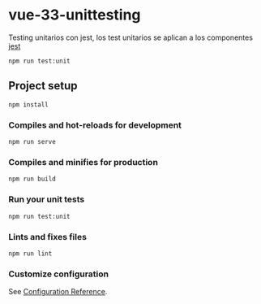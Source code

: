 # vue-33-unittesting
Testing unitarios con jest, los test unitarios se aplican a los componentes    
[jest](https://jestjs.io/docs/expect)

```
npm run test:unit
```

## Project setup
```
npm install
```

### Compiles and hot-reloads for development
```
npm run serve
```

### Compiles and minifies for production
```
npm run build
```

### Run your unit tests
```
npm run test:unit
```

### Lints and fixes files
```
npm run lint
```

### Customize configuration
See [Configuration Reference](https://cli.vuejs.org/config/).
